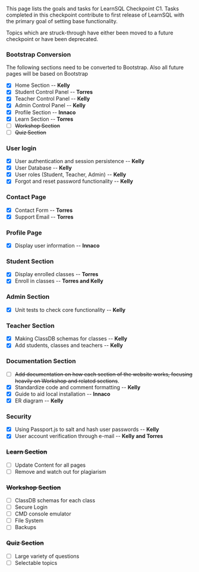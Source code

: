 This page lists the goals and tasks for LearnSQL Checkpoint C1. Tasks completed in this checkpoint contribute to first release of LearnSQL with the primary goal of setting base functionality.

Topics which are struck-through have either been moved to a future checkpoint or have been deprecated.

### Bootstrap Conversion
The following sections need to be converted to Bootstrap. Also all future pages will be based on Bootstrap

- [x] Home Section -- **Kelly**
- [x] Student Control Panel -- **Torres**
- [x] Teacher Control Panel -- **Kelly**
- [x] Admin Control Panel -- **Kelly**
- [x] Profile Section -- **Innaco**
- [x] Learn Section -- **Torres**
- [ ] ~~Workshop Section~~
- [ ] ~~Quiz Section~~

### User login 

- [x] User authentication and session persistence -- **Kelly**
- [x] User Database -- **Kelly**
- [x] User roles (Student, Teacher, Admin) -- **Kelly**
- [x] Forgot and reset password functionality -- **Kelly**

### Contact Page

- [x] Contact Form -- **Torres**
- [x] Support Email -- **Torres**

### Profile Page

- [x] Display user information -- **Innaco**

### Student Section

- [x] Display enrolled classes -- **Torres**
- [x] Enroll in classes -- **Torres and Kelly**

### Admin Section

- [x] Unit tests to check core functionality -- **Kelly**

### Teacher Section

- [x] Making ClassDB schemas for classes -- **Kelly**
- [x] Add students, classes and teachers -- **Kelly**

### Documentation Section

- [ ] ~~Add documentation on how each section of the website works, focusing heavily on Workshop and related sections~~.
- [x] Standardize code and comment formatting -- **Kelly**
- [x] Guide to aid local installation -- **Innaco**
- [x] ER diagram -- **Kelly**

### Security

- [x] Using Passport.js to salt and hash user passwords -- **Kelly**
- [x] User account verification through e-mail -- **Kelly and Torres**

### ~~Learn Section~~

- [ ] Update Content for all pages
- [ ] Remove and watch out for plagiarism

### ~~Workshop Section~~ 

- [ ] ClassDB schemas for each class
- [ ] Secure Login
- [ ] CMD console emulator
- [ ] File System
- [ ] Backups

### ~~Quiz Section~~ 

- [ ] Large variety of questions
- [ ] Selectable topics
